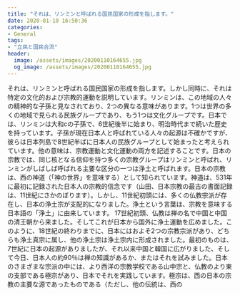 ```yaml
---
title: "それは、リンミンと呼ばれる国民国家の形成を指します。"
date: 2020-01-10 16:50:36
categories:
- General
tags:
- "立民と国民合流"
header:
  image: /assets/images/20200110164655.jpg
  og_image: /assets/images/20200110164655.jpg
---
```


それは、リンミンと呼ばれる国民国家の形成を指します。しかし同時に、それは特定の文化的および宗教的運動を説明しています。リンミンは、この地域の人々の精神的な子孫と見なされており、2つの異なる意味があります。1つは世界の多くの地域で見られる民族グループであり、もう1つは文化グループです。日本では、リンミンは大和cの子孫で、6世紀後半に始まり、明治時代まで続いた歴史を持っています。子孫が現在日本人と呼ばれている人々の起源は不確かですが、彼らは日本列島で8世紀半ばに日本人の民族グループとして始まったと考えられています。他の意味は、宗教運動と文化運動の両方を記述することです。日本の宗教では、同じ核となる信仰を持つ多くの宗教グループはリンミンと呼ばれ、リンミンがしばしば呼ばれる主要な区分の一つは浄土と呼ばれます。日本の宗教は、西の神道（「神の世界」を意味する）として知られています。神道は、531年に最初に記録された日本人の宗教的信念です（山田、日本宗教の最古の書面記録は、11世紀にさかのぼります）。しかし、11世紀初頭には、多くの仏教宗派が存在し、日本の浄土宗が支配的になりました。浄土という言葉は、宗教を意味する日本語の「浄土」に由来しています。 17世紀初頭、仏教は禅の名で中国と中国の清王朝から来ました。そしてこれが日本から国外に浄土運動を広めました。このように、18世紀の終わりまでに、日本にはおよそ2つの宗教宗派があり、どちらも浄土真宗に属し、他の浄土宗は浄土宗内に形成されました。最初のものは、7世紀に日本の起源がありましたが、それ以来中国と韓国に広がりました、そして今日、日本人の約90％は禅の知識があるか、またはそれを試みました。日本のさまざまな宗派の中には、より西洋の宗教学校である山中宗と、仏教のより東の支部である極宗があり、日本でそれを実践しています。極宗は、西の日本の宗教の主要な源であったものである（ただし、他の伝統は、西の
